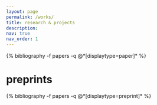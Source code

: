 ```yaml
---
layout: page
permalink: /works/
title: research & projects
description: 
nav: true
nav_order: 1
---
```

<!-- _bibliography/papers -->
<div class="publications">
{% bibliography -f papers -q @*[displaytype=paper]* %}
</div>

<!-- _bibliography/preprints -->
<h1> preprints </h1>
<div class="publications">
{% bibliography -f papers -q @*[displaytype=preprint]* %}
</div>